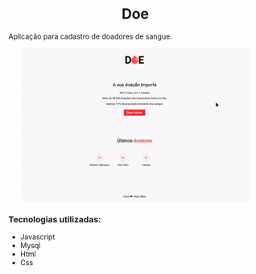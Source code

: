 <h1 align="center"><strong>Doe</strong></h1>

<span> Aplicação para cadastro de doadores de sangue. <span>
<p>

<div align="center">

  <img  src="screenshots/use.gif" width="90%" />

</div>

<h3 align="left">Tecnologias utilizadas:</h3>

<ul>
  <li>Javascript</li>
  <li>Mysql</li>
  <li>Html</li>
  <li>Css</li>
</ul>